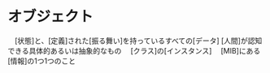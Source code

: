 # オブジェクト
　[状態]と、[定義]された[振る舞い]を持っているすべての[データ]
 [人間]が認知できる具体的あるいは抽象的なもの
　[クラス]の[インスタンス]
　[MIB]にある[情報]の1つ1つのこと
